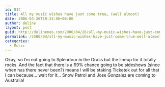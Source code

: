 ```yaml
---
id: 814
title: All my music wishes have just come true… (well almost)
date: 2006-04-26T19:33:06+00:00
author: deline
layout: post
guid: http://delineneo.com/2006/04/26/all-my-music-wishes-have-just-come-true-well-almost/
permalink: /2006/04/all-my-music-wishes-have-just-come-true-well-almost/
categories:
  - Music
---
```

Okay, so I&#8217;m not going to Splendour in the Grass but the lineup for it totally rocks. And the fact that there is a 99% chance going to be sideshows (since when has there never been?) means I will be staking Ticketek out for all that I can because&#8230; wait for it&#8230; Snow Patrol and Jose Gonzalez are coming to Australia!